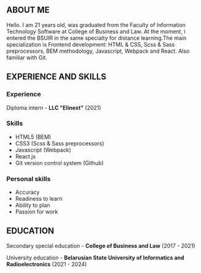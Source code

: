 ## ABOUT ME
Hello. I am 21 years old, was graduated from the Faculty of Information Technology Software at College of Business and Law. At the moment, i entered the BSUIR in the same specialty for distance learning.The main specialization is Frontend development: HTML & CSS, Scss & Sass preprocessors, BEM methodology, Javascript, Webpack and React. Also familiar with Git.

## EXPERIENCE AND SKILLS

### Experience
Diploma intern - **LLC "Elinext"** (2021)

### Skills
- HTML5 (BEM)
- CSS3 (Scss & Sass preprocessors)
- Javascript (Webpack)
- React.js
- Git version control system (Github)

### Personal skills
- Accuracy
- Readiness to learn
- Ability to plan
- Passion for work

## EDUCATION
Secondary special education - **College of Business and Law** (2017 - 2021)

University education - **Belarusian State University of Informatics and Radioelectronics** (2021 - 2024)
